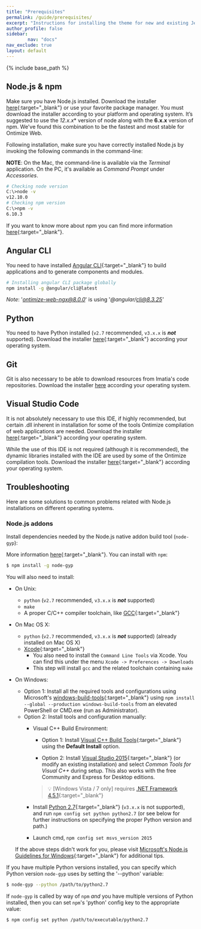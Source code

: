 ```yaml
---
title: "Prerequisites"
permalink: /guide/prerequisites/
excerpt: "Instructions for installing the theme for new and existing Jekyll based sites."
author_profile: false
sidebar:
        nav: "docs"
nav_exclude: true
layout: default
---
```


{% include base_path %}

## Node.js & npm ##

Make sure you have Node.js installed. Download the installer [here](http://nodejs.org/){:target="_blank"} or use your favorite package manager. You must download the installer according to your platform and operating system. It’s suggested to use the *12.x.x** version of node along with the **6.x.x** version of npm. We've found this combination to be the fastest and most stable for Ontimize Web.

Following installation, make sure you have correctly installed Node.js by invoking the following commands in the command-line:

**NOTE**: On the Mac, the command-line is available via the *Terminal* application. On the PC, it's available as *Command Prompt* under *Accessories*.

```bash
# Checking node version
C:\>node -v
v12.10.0
# Checking npm version
C:\>npm -v
6.10.3
```

If you want to know more about npm you can find more information [here](https://docs.npmjs.com/getting-started/what-is-npm){:target="_blank"}.

## Angular CLI ##
You need to have installed [Angular CLI](https://cli.angular.io/){:target="_blank"} to build applications and to generate components and modules.

```bash
# Installing angular CLI package globally
npm install -g @angular/cli@latest
```

*Note*: '*ontimize-web-ngx@8.0.0*' is using '*@angular/cli@8.3.25'*

## Python ##

You need to have Python installed (`v2.7` recommended, `v3.x.x` is __*not*__ supported). Download the installer [here](https://www.python.org/downloads/){:target="_blank"} according your operating system.


## Git ##

Git is also necessary to be able to download resources from Imatia's code repositories. Download the installer [here](https://git-scm.com/downloads) according your operating system.


## Visual Studio Code ##

It is not absolutely necessary to use this IDE, if highly recommended, but certain .dll inherent in installation for some of the tools Ontimize compilation of web applications are needed. Download the installer [here](https://code.visualstudio.com/download/){:target="_blank"} according your operating system.

While the use of this IDE is not required (although it is recommended), the dynamic libraries installed with the IDE are used by some of the Ontimize compilation tools. Download the installer [here](https://code.visualstudio.com/download/){:target="_blank"} according your operating system.

## Troubleshooting ##

Here are some solutions to common problems related with Node.js installations on different operating systems.

### Node.js addons ###

Install dependencies needed by the Node.js native addon build tool (`node-gyp`):

More information [here](https://github.com/nodejs/node-gyp){:target="_blank"}.
You can install with `npm`:

``` bash
$ npm install -g node-gyp
```

You will also need to install:

  * On Unix:
    * `python` (`v2.7` recommended, `v3.x.x` is __*not*__ supported)
    * `make`
    * A proper C/C++ compiler toolchain, like [GCC](https://gcc.gnu.org){:target="_blank"}
  * On Mac OS X:
    * `python` (`v2.7` recommended, `v3.x.x` is __*not*__ supported) (already installed on Mac OS X)
    * [Xcode](https://developer.apple.com/xcode/download/){:target="_blank"}
      * You also need to install the `Command Line Tools` via Xcode. You can find this under the menu `Xcode -> Preferences -> Downloads`
      * This step will install `gcc` and the related toolchain containing `make`
  * On Windows:
    * Option 1: Install all the required tools and configurations using Microsoft's [windows-build-tools](https://github.com/felixrieseberg/windows-build-tools){:target="_blank"} using `npm install --global --production windows-build-tools` from an elevated PowerShell or CMD.exe (run as Administrator).
    * Option 2: Install tools and configuration manually:
      * Visual C++ Build Environment:
        * Option 1: Install [Visual C++ Build Tools](http://landinghub.visualstudio.com/visual-cpp-build-tools){:target="_blank"} using the **Default Install** option.

        * Option 2: Install [Visual Studio 2015](https://www.visualstudio.com/products/visual-studio-community-vs){:target="_blank"} (or modify an existing installation) and select *Common Tools for Visual C++* during setup. This also works with the free Community and Express for Desktop editions.

        > :bulb: [Windows Vista / 7 only] requires [.NET Framework 4.5.1](http://www.microsoft.com/en-us/download/details.aspx?id=40773){:target="_blank"}

      * Install [Python 2.7](https://www.python.org/downloads/){:target="_blank"} (`v3.x.x` is not supported), and run `npm config set python python2.7` (or see below for further instructions on specifying the proper Python version and path.)
      * Launch cmd, `npm config set msvs_version 2015`

    If the above steps didn't work for you, please visit [Microsoft's Node.js Guidelines for Windows](https://github.com/Microsoft/nodejs-guidelines/blob/master/windows-environment.md#compiling-native-addon-modules){:target="_blank"} for additional tips.

If you have multiple Python versions installed, you can specify which Python
version `node-gyp` uses by setting the '--python' variable:

``` bash
$ node-gyp --python /path/to/python2.7
```

If `node-gyp` is called by way of `npm` *and* you have multiple versions of
Python installed, then you can set `npm`'s 'python' config key to the appropriate
value:

``` bash
$ npm config set python /path/to/executable/python2.7
```
